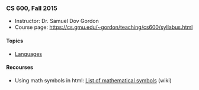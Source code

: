 ### CS 600, Fall 2015
* Instructor: Dr. Samuel Dov Gordon
* Course page: https://cs.gmu.edu/~gordon/teaching/cs600/syllabus.html

#### Topics
* [Languages](/Languages.md)

#### Recourses
* Using math symbols in html: [List of mathematical symbols](https://en.wikipedia.org/wiki/List_of_mathematical_symbols) (wiki)
